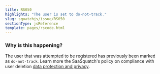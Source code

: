 ```yaml
---
title: RS050
highlights: "The user is set to do-not-track."
slug: squatchjs/issue/RS050
sectionType: jsReference
template: pages/rscode.html
---
```


### Why is this happening?

The user that was attempted to be registered has previously been marked as `do-not-track`. Learn more the SaaSquatch's policy on compliance with user deletion [data protection and privacy](/features/participant-deletion).
